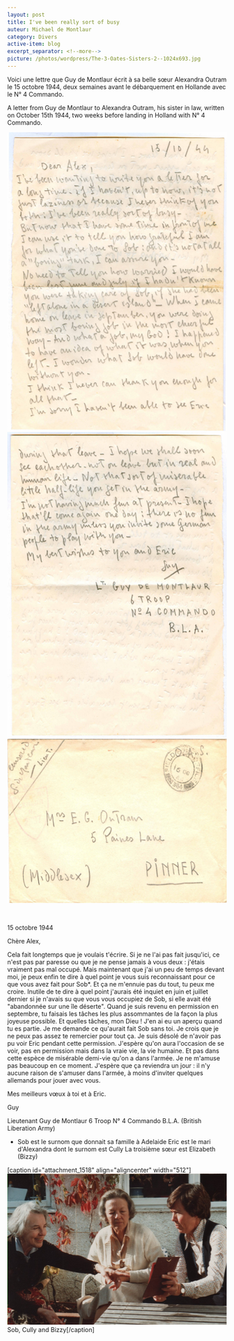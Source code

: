 ```yaml
---
layout: post
title: I've been really sort of busy
auteur: Michael de Montlaur
category: Divers
active-item: blog
excerpt_separator: <!--more-->
picture: /photos/wordpress/The-3-Oates-Sisters-2--1024x693.jpg
---
```


Voici une lettre que Guy de Montlaur écrit à sa belle sœur Alexandra Outram le 15 octobre 1944, deux semaines avant le débarquement en Hollande avec le N° 4 Commando.

A letter from Guy de Montlaur to Alexandra Outram, his sister in law, written on October 15th 1944, two weeks before landing in Holland with N° 4 Commando.

<!--more-->

<img class="aligncenter size-full wp-image-1511" src="/photos/wordpress/GdeM-44-10-2.jpg" alt="GdeM 44 10 2" width="573" height="686" />

<img class="aligncenter size-full wp-image-1512" src="/photos/wordpress/GdeM-44-10-3.jpg" alt="GdeM 44 10 3" width="573" height="702" />

<img class="aligncenter size-full wp-image-1513" src="/photos/wordpress/GdeM-44-10-1.jpg" alt="GdeM 44 10 1" width="588" height="377" />

&nbsp;

15 octobre 1944

Chère Alex,

Cela fait longtemps que je voulais t'écrire. Si je ne l'ai pas fait jusqu'ici, ce n'est pas par paresse ou que je ne pense jamais à vous deux : j'étais vraiment pas mal occupé.
Mais maintenant que j'ai un peu de temps devant moi, je peux enfin te dire à quel point je vous suis reconnaissant pour ce que vous avez fait pour Sob*. Et ça ne m'ennuie pas du tout, tu peux me croire.
Inutile de te dire à quel point j'aurais été inquiet en juin et juillet dernier si je n'avais su que vous vous occupiez de Sob, si elle avait été "abandonnée sur une île déserte". Quand je suis revenu en permission en septembre, tu faisais les tâches les plus assommantes de la façon la plus joyeuse possible. Et quelles tâches, mon Dieu ! J'en ai eu un aperçu quand tu es partie. Je me demande ce qu'aurait fait Sob sans toi.
Je crois que je ne peux pas assez te remercier pour tout ça.
Je suis désolé de n'avoir pas pu voir Eric pendant cette permission. J'espère qu'on aura l'occasion de se voir, pas en permission mais dans la vraie vie, la vie humaine. Et pas dans cette espèce de misérable demi-vie qu'on a dans l'armée.
Je ne m'amuse pas beaucoup en ce moment. J'espère que ça reviendra un jour : il n'y aucune raison de s'amuser dans l'armée, à moins d'inviter quelques allemands pour jouer avec vous.

Mes meilleurs vœux à toi et à Eric.

Guy

Lieutenant Guy de Montlaur
6 Troop
N° 4 Commando
B.L.A. (British Liberation Army)

* Sob est le surnom que donnait sa famille à Adelaide
Eric est le mari d'Alexandra dont le surnom est Cully
La troisième sœur est Elizabeth (Bizzy)

[caption id="attachment_1518" align="aligncenter" width="512"]<a href="/photos/wordpress/The-3-Oates-Sisters-2-.jpg"><img class="wp-image-1518" src="/photos/wordpress/The-3-Oates-Sisters-2--1024x693.jpg" alt="The 3 Oates Sisters" width="512" height="347" /></a> Sob, Cully and Bizzy[/caption]
